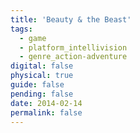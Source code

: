 ```yaml
---
title: 'Beauty & the Beast'
tags:
  - game
  - platform_intellivision
  - genre_action-adventure
digital: false
physical: true
guide: false
pending: false
date: 2014-02-14
permalink: false
---
```


